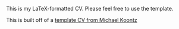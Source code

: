 This is my LaTeX-formatted CV. Please feel free to use the template.

This is built off of a [template CV from Michael Koontz](https://github.com/mikoontz/cv)